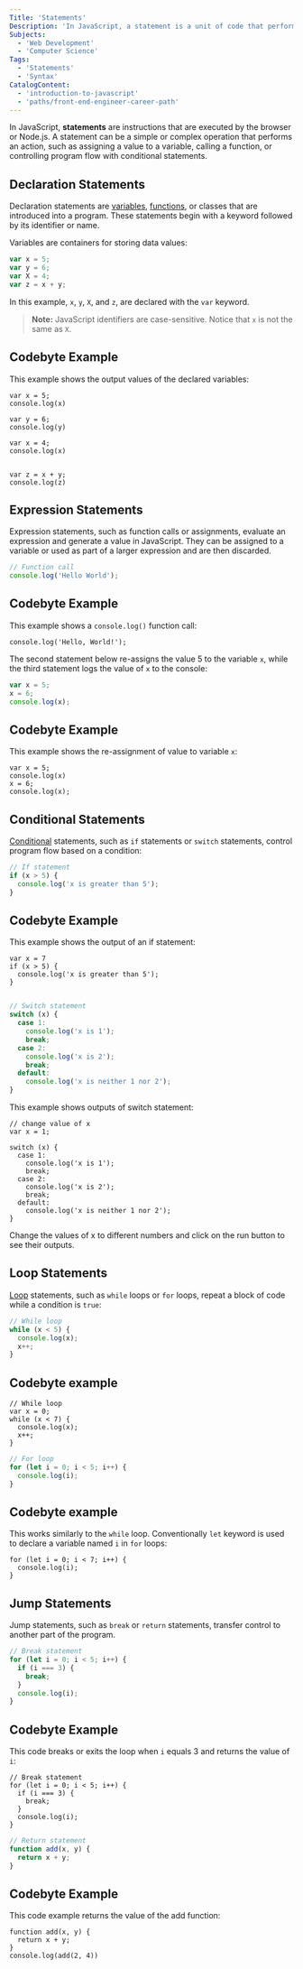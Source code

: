 ```yaml
---
Title: 'Statements'
Description: 'In JavaScript, a statement is a unit of code that performs a specific action or task.'
Subjects:
  - 'Web Development'
  - 'Computer Science'
Tags:
  - 'Statements'
  - 'Syntax'
CatalogContent:
  - 'introduction-to-javascript'
  - 'paths/front-end-engineer-career-path'
---
```


In JavaScript, **statements** are instructions that are executed by the browser or Node.js. A statement can be a simple or complex operation that performs an action, such as assigning a value to a variable, calling a function, or controlling program flow with conditional statements.

## Declaration Statements

Declaration statements are [variables](https://www.codecademy.com/resources/docs/javascript/variables), [functions](https://www.codecademy.com/resources/docs/javascript/functions), or classes that are introduced into a program. These statements begin with a keyword followed by its identifier or name.

Variables are containers for storing data values:

```js
var x = 5;
var y = 6;
var X = 4;
var z = x + y;
```

In this example, `x`, `y`, `X`, and `z`, are declared with the `var` keyword.

> **Note:** JavaScript identifiers are case-sensitive. Notice that `x` is not the same as `X`.


## Codebyte Example

This example shows the output values of the declared variables:

```codebyte/js
var x = 5;
console.log(x)

var y = 6;
console.log(y)

var x = 4;
console.log(x)


var z = x + y;
console.log(z)
```

## Expression Statements

Expression statements, such as function calls or assignments, evaluate an expression and generate a value in JavaScript. They can be assigned to a variable or used as part of a larger expression and are then discarded.

```js
// Function call
console.log('Hello World');
```

## Codebyte Example

This example shows a `console.log()` function call:

```codebyte/javascript
console.log('Hello, World!');
```

The second statement below re-assigns the value 5 to the variable `x`, while the third statement logs the value of `x` to the console:

```js
var x = 5;
x = 6;
console.log(x);
```

## Codebyte Example

This example shows the re-assignment of value to variable `x`:

```codebyte/js
var x = 5;
console.log(x)
x = 6;
console.log(x);
```

## Conditional Statements

[Conditional](https://www.codecademy.com/resources/docs/javascript/conditionals) statements, such as `if` statements or `switch` statements, control program flow based on a condition:

```js
// If statement
if (x > 5) {
  console.log('x is greater than 5');
}
```


## Codebyte Example

This example shows the output of an if statement:

```codebyte/js
var x = 7
if (x > 5) {
  console.log('x is greater than 5');
}
```

```js

// Switch statement
switch (x) {
  case 1:
    console.log('x is 1');
    break;
  case 2:
    console.log('x is 2');
    break;
  default:
    console.log('x is neither 1 nor 2');
}
```
This example shows outputs of switch statement:

```codebyte/javascript
// change value of x 
var x = 1; 

switch (x) {
  case 1:
    console.log('x is 1');
    break;
  case 2:
    console.log('x is 2');
    break;
  default:
    console.log('x is neither 1 nor 2');
}
```
Change the values of x to different numbers and click on the run button to see their outputs.


## Loop Statements

[Loop](https://www.codecademy.com/resources/docs/javascript/loops) statements, such as `while` loops or `for` loops, repeat a block of code while a condition is `true`:

```js
// While loop
while (x < 5) {
  console.log(x);
  x++;
}
```

## Codebyte example

```codebyte/javascript
// While loop
var x = 0;
while (x < 7) {
  console.log(x);
  x++;
}
```

```js
// For loop
for (let i = 0; i < 5; i++) {
  console.log(i);
}
```

## Codebyte example

This works similarly to the `while`  loop. Conventionally `let` keyword is used to declare a variable named `i`  in `for`  loops:

```codebyte/javascript
for (let i = 0; i < 7; i++) {
  console.log(i);
}
```


## Jump Statements

Jump statements, such as `break` or `return` statements, transfer control to another part of the program.

```js
// Break statement
for (let i = 0; i < 5; i++) {
  if (i === 3) {
    break;
  }
  console.log(i);
}
```

## Codebyte Example

This code breaks or exits the loop when  `i` equals 3 and returns the value of `i`:

```codebyte/javascript
// Break statement
for (let i = 0; i < 5; i++) {
  if (i === 3) {
    break;
  }
  console.log(i);
}
```

```js
// Return statement
function add(x, y) {
  return x + y;
}
```

## Codebyte Example

This code example returns the value of the add function: 

```codebyte/javascript
function add(x, y) {
  return x + y;
}
console.log(add(2, 4))
```

